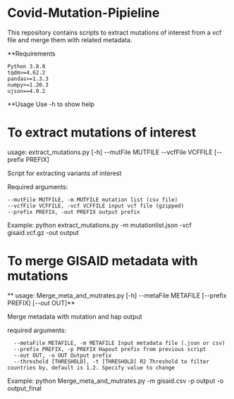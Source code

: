 # Covid-Mutation-Pipieline

This repository contains scripts to extract mutations of interest from a vcf file and merge them with related metadata.

**Requirements
```
Python 3.8.8
tqdm>=4.62.2
pandas>=1.3.3
numpy>=1.20.3
ujson==4.0.2
```
**Usage
Use -h to show help

# To extract mutations of interest
usage: extract_mutations.py [-h] --mutFile MUTFILE --vcfFile VCFFILE
                            [--prefix PREFIX]

Script for extracting variants of interest

Required arguments:
```
--mutFile MUTFILE, -m MUTFILE mutation list (csv file)
--vcfFile VCFFILE, -vcf VCFFILE input vcf file (gzipped)
--prefix PREFIX, -out PREFIX output prefix
```
  Example: python extract_mutations.py -m mutationlist.json -vcf gisaid.vcf.gz -out output

# To merge GISAID metadata with mutations                        
**  usage: Merge_meta_and_mutrates.py [-h] --metaFile METAFILE [--prefix PREFIX]
                                   [--out OUT]**

  Merge metadata with mutation and hap output

  required arguments:
  ```
    --metaFile METAFILE, -m METAFILE Input metadata file (.json or csv)
    --prefix PREFIX, -p PREFIX Hapout prefix from previous script
    --out OUT, -o OUT Output prefix
    --threshold [THRESHOLD], -t [THRESHOLD] R2 Threshold to filter countries by, default is 1.2. Specify value to change
  ```
  Example: python Merge_meta_and_mutrates.py -m gisaid.csv -p output -o output_final


  
